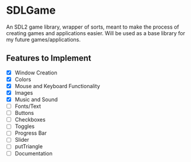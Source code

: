 # SDLGame
An SDL2 game library, wrapper of sorts, meant to make the process of creating games and applications easier.
Will be used as a base library for my future games/applications.

## Features to Implement
- [x] Window Creation
- [x] Colors
- [x] Mouse and Keyboard Functionality
- [x] Images
- [x] Music and Sound
- [ ] Fonts/Text
- [ ] Buttons
- [ ] Checkboxes
- [ ] Toggles
- [ ] Progress Bar
- [ ] Slider
- [ ] putTriangle
- [ ] Documentation
